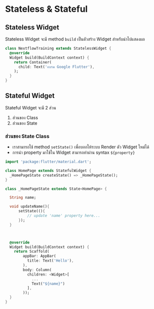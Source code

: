 
# Stateless & Stateful



## Stateless Widget

Stateless Widget จะมี method `build` เป็นตัวสร้าง Widget สำหรับนำไปแสดงผล

```dart
class NextflowTraining extends StatelessWidget {
  @override
  Widget build(BuildContext context) {
    return Container(
      child: Text('อบรม Google Flutter'),
    );
  }
}
```

## Stateful Widget

Stateful Widget จะมี 2 ส่วน

1. ส่วนของ Class
2. ส่วนของ State

### ส่วนของ State Class

- เราสามารถใช้ method `setState()` เพื่อบอกให้ระบบ Render ตัว Widget ใหม่ได้
- การนำ property มาใช้ใน Widget สามารถทำผ่าน syntax `${property}`

```dart
import 'package:flutter/material.dart';

class HomePage extends StatefulWidget {
  _HomePageState createState() => _HomePageState();
}

class _HomePageState extends State<HomePage> {

  String name;

  void updateName(){
      setState((){
          // update 'name' property here...
      });
  }  



  @override
  Widget build(BuildContext context) {
    return Scaffold(
        appBar: AppBar(
          title: Text('Hello'),
        ),
        body: Column(
          children: <Widget>[
            ...
            Text("${name}")
          ],
        ));
  }
}

```